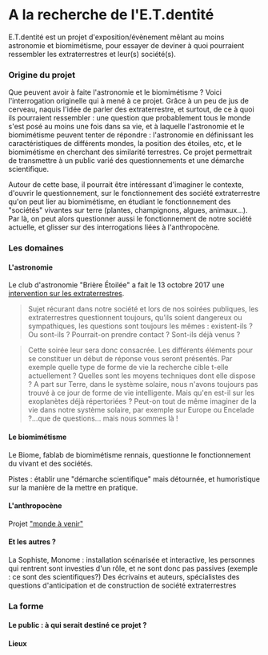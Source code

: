 # A la recherche de l'E.T.dentité
E.T.dentité est un projet d'exposition/évènement mêlant au moins astronomie et biomimétisme, pour essayer de deviner à quoi pourraient ressembler les extraterrestres et leur(s) société(s).

### Origine du projet

Que peuvent avoir à faite l'astronomie et le biomimétisme ? Voici l'interrogation originelle qui à mené à ce projet. Grâce à un peu de jus de cerveau, naquis l'idée de parler des extraterrestre, et surtout, de ce à quoi ils pourraient ressembler : une question que probablement tous le monde s'est posé au moins une fois dans sa vie, et à laquelle l'astronomie et le biomimétisme peuvent tenter de répondre : l'astronomie en définissant les caractéristiques de différents mondes, la position des étoiles, etc, et le biomimétisme en cherchant des similarité terrestres. Ce projet permettrait de transmettre à un public varié des questionnements et une démarche scientifique.

Autour de cette base, il pourrait être intéressant d'imaginer le contexte, d'ouvrir le questionnement, sur le fonctionnement des société extraterrestre qu'on peut lier au biomimétisme, en étudiant le fonctionnement des "sociétés" vivantes sur terre (plantes, champignons, algues, animaux...). Par là, on peut alors questionner aussi le fonctionnement de notre société actuelle, et glisser sur des interrogations liées à l'anthropocène.

### Les domaines
#### L'astronomie
Le club d'astronomie "Brière Étoilée" a fait le 13 octobre 2017 une [intervention sur les extraterrestres](https://briereetoilee.wixsite.com/briereetoilee).
> Sujet récurant dans notre société et lors de nos soirées publiques, les extraterrestres questionnent toujours, qu’ils soient dangereux ou sympathiques, les questions sont toujours les mêmes :  existent-ils ? Ou sont-ils ? Pourrait-on prendre contact ? Sont-ils déjà venus ?

> Cette soirée leur sera donc consacrée. Les différents éléments pour se constituer un début de réponse vous seront présentés. Par exemple quelle type de forme de vie la recherche cible t-elle actuellement ? Quelles sont les moyens techniques dont elle dispose ? A part sur Terre, dans le système solaire, nous n'avons toujours pas trouvé à ce jour de forme de vie intelligente. Mais qu'en est-il sur les exoplanètes déjà répertoriées ? Peut-on tout de même imaginer de la vie dans notre système solaire, par exemple sur Europe ou Encelade ?...que de questions... mais nous sommes là ! 

#### Le biomimétisme
Le Biome, fablab de biomimétisme rennais, questionne le fonctionnement du vivant et des sociétés. 

Pistes : établir une "démarche scientifique" mais détournée, et humoristique sur la manière de la mettre en pratique.

#### L'anthropocène
Projet ["monde à venir"](https://drive.google.com/file/d/0B90DvYGLJ3fiMGNKS01fcGdGOVU/view?usp=sharing)

#### Et les autres ?
La Sophiste, Monome : installation scénarisée et interactive, les personnes qui rentrent sont investies d'un rôle, et ne sont donc pas passives (exemple : ce sont des scientifiques?)
Des écrivains et auteurs, spécialistes des questions d'anticipation et de construction de société extraterrestres

### La forme
#### Le public : à qui serait destiné ce projet ?


#### Lieux

#### 
